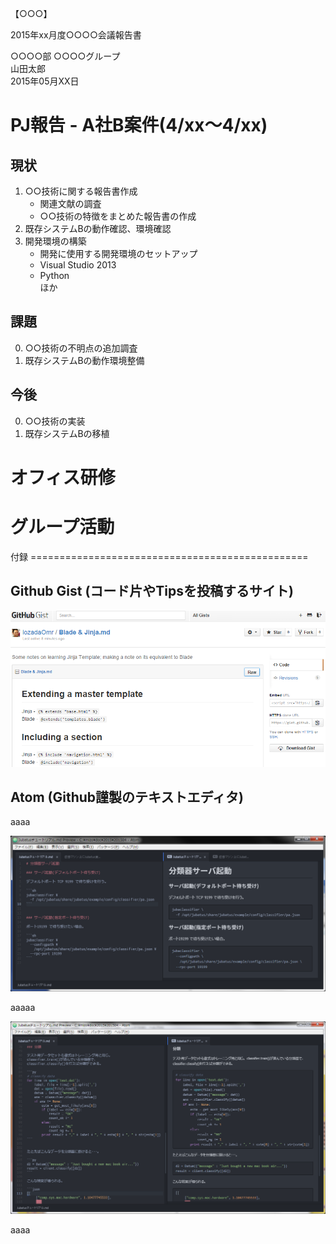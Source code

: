 <meta charset="UTF-8">

<p class=secret-stamp>【○○○】</p>

<p class=title>2015年xx月度○○○○会議報告書</p>

<div class="parameter">
○○○○部 ○○○○グループ</br>
山田太郎</br>
2015年05月XX日</br>
</div>


PJ報告 - A社B案件(4/xx～4/xx)
===============================================

## 現状
<ol>
	<li>○○技術に関する報告書作成
	<ul>
		<li>関連文献の調査
		<li>○○技術の特徴をまとめた報告書の作成
	</ul>
	<li>既存システムBの動作確認、環境確認
	<li>開発環境の構築
	<ul>
		<li>開発に使用する開発環境のセットアップ
		<li>Visual Studio 2013
		<li>Python
		</li>ほか
	</ul>
</ol>


## 課題  

0. ○○技術の不明点の追加調査
0. 既存システムBの動作環境整備


## 今後

0. ○○技術の実装
0. 既存システムBの移植


オフィス研修
================================================


グループ活動
================================================


<p class="pagebreak"></p>  
付録
================================================

## Github Gist (コード片やTipsを投稿するサイト)  

![Github Gist](Markdown_Github_preview.png)

## Atom (Github謹製のテキストエディタ)

aaaa  

![Atom Markdown](ATOM_Markdown.png)  

aaaaa

![Atom Markdown2](ATOM_Markdown_2.png)  

aaaa

